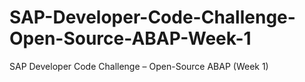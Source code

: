 # SAP-Developer-Code-Challenge-Open-Source-ABAP-Week-1
SAP Developer Code Challenge – Open-Source ABAP (Week 1)
